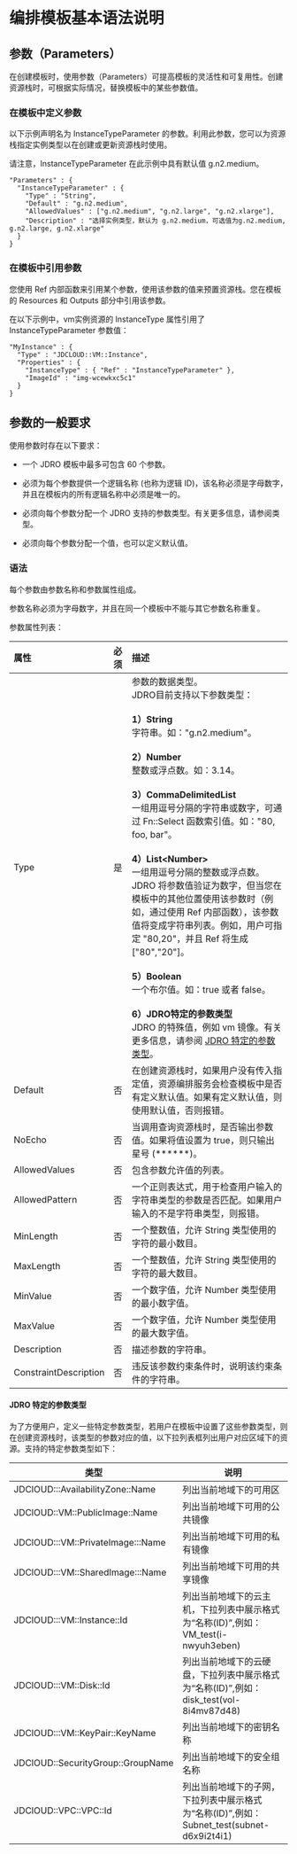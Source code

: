 # 编排模板基本语法说明

## 参数（Parameters）
在创建模板时，使用参数（Parameters）可提高模板的灵活性和可复用性。创建资源栈时，可根据实际情况，替换模板中的某些参数值。

### 在模板中定义参数

以下示例声明名为 InstanceTypeParameter 的参数。利用此参数，您可以为资源栈指定实例类型以在创建或更新资源栈时使用。

请注意，InstanceTypeParameter 在此示例中具有默认值 g.n2.medium。


```
"Parameters" : {
  "InstanceTypeParameter" : {
    "Type" : "String",
    "Default" : "g.n2.medium",
    "AllowedValues" : ["g.n2.medium", "g.n2.large", "g.n2.xlarge"],
    "Description" : "选择实例类型，默认为 g.n2.medium，可选值为g.n2.medium, g.n2.large, g.n2.xlarge"
  }
}
```


### 在模板中引用参数

您使用 Ref 内部函数来引用某个参数，使用该参数的值来预置资源栈。您在模板的 Resources 和 Outputs 部分中引用该参数。

在以下示例中，vm实例资源的 InstanceType 属性引用了 InstanceTypeParameter 参数值：

```
"MyInstance" : {
  "Type" : "JDCLOUD::VM::Instance",
  "Properties" : {
    "InstanceType" : { "Ref" : "InstanceTypeParameter" },
    "ImageId" : "img-wcewkxc5c1"
  }
}
```

## 参数的一般要求

使用参数时存在以下要求：

* 一个 JDRO 模板中最多可包含 60 个参数。

* 必须为每个参数提供一个逻辑名称 (也称为逻辑 ID)，该名称必须是字母数字，并且在模板内的所有逻辑名称中必须是唯一的。

* 必须向每个参数分配一个 JDRO 支持的参数类型。有关更多信息，请参阅类型。

* 必须向每个参数分配一个值，也可以定义默认值。

### 语法

每个参数由参数名称和参数属性组成。

参数名称必须为字母数字，并且在同一个模板中不能与其它参数名称重复。

参数属性列表：

|属性|必须|描述|
|:--|:--|:--|
|Type|是|参数的数据类型。<br>JDRO目前支持以下参数类型：<br><br>**1）String**<br>字符串。如："g.n2.medium"。<br><br>**2）Number**<br>整数或浮点数。如：3.14。<br><br>**3）CommaDelimitedList**<br>一组用逗号分隔的字符串或数字，可通过 Fn::Select 函数索引值。如："80, foo, bar"。<br><br>**4）List\<Number\>**<br>一组用逗号分隔的整数或浮点数。JDRO 将参数值验证为数字，但当您在模板中的其他位置使用该参数时（例如，通过使用 Ref 内部函数），该参数值将变成字符串列表。例如，用户可指定 "80,20"，并且 Ref 将生成 ["80","20"]。<br><br>**5）Boolean**<br>一个布尔值。如：true 或者 false。<br><br>**6）JDRO特定的参数类型**<br>JDRO 的特殊值，例如 vm 镜像。有关更多信息，请参阅 [JDRO 特定的参数类型](../resource-type.md)。|
|Default|否|在创建资源栈时，如果用户没有传入指定值，资源编排服务会检查模板中是否有定义默认值。如果有定义默认值，则使用默认值，否则报错。|
|NoEcho|否|当调用查询资源栈时，是否输出参数值。如果将值设置为 true，则只输出星号 (******)。|
|AllowedValues|否|包含参数允许值的列表。|
|AllowedPattern|否|一个正则表达式，用于检查用户输入的字符串类型的参数是否匹配。如果用户输入的不是字符串类型，则报错。|
|MinLength|否|一个整数值，允许 String 类型使用的字符的最小数目。|
|MaxLength|否|一个整数值，允许 String 类型使用的字符的最大数目。|
|MinValue|否|一个数字值，允许 Number 类型使用的最小数字值。|
|MaxValue|否|一个数字值，允许 Number 类型使用的最大数字值。|
|Description|否|描述参数的字符串。|
|ConstraintDescription|否|违反该参数约束条件时，说明该约束条件的字符串。|

#### JDRO 特定的参数类型
为了方便用户，定义一些特定参数类型，若用户在模板中设置了这些参数类型，则在创建资源栈时，该类型的参数对应的值，以下拉列表框列出用户对应区域下的资源。支持的特定参数类型如下：

| 类型                              | 说明                                                                                        |
| --------------------------------- | ------------------------------------------------------------------------------------------- |
| JDClOUD:::AvailabilityZone::Name  | 列出当前地域下的可用区                                                                      |
| JDClOUD::VM::PublicImage::Name    | 列出当前地域下可用的公共镜像                                                                |
| JDClOUD:::VM::PrivateImage:::Name | 列出当前地域下可用的私有镜像                                                                |
| JDClOUD:::VM::SharedImage:::Name  | 列出当前地域下可用的共享镜像                                                                |
| JDClOUD:::VM::Instance::Id        | 列出当前地域下的云主机，下拉列表中展示格式为“名称(ID)”,例如：VM_test(i-nwyuh3eben)        |
| JDClOUD:::VM::Disk::Id            | 列出当前地域下的云硬盘，下拉列表中展示格式为“名称(ID)”,例如：disk_test(vol-8i4mv87d48)    |
| JDClOUD:::VM::KeyPair::KeyName    | 列出当前地域下的密钥名称                                                                    |
| JDClOUD::SecurityGroup::GroupName | 列出当前地域下的安全组名称                                                                  |
| JDClOUD::VPC::VPC::Id             | 列出当前地域下的子网，下拉列表中展示格式为“名称(ID)”,例如：Subnet_test(subnet-d6x9i2t4i1) |



